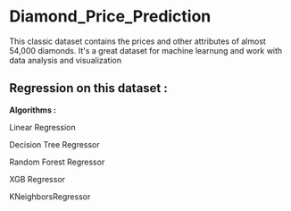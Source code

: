 # Diamond_Price_Prediction
This classic dataset contains the prices and other attributes of almost 54,000 diamonds. It's a great dataset for machine learnung and work with data analysis and visualization

## **Regression on this dataset :**

**Algorithms :**

Linear Regression

Decision Tree Regressor

Random Forest Regressor

XGB Regressor

KNeighborsRegressor 
